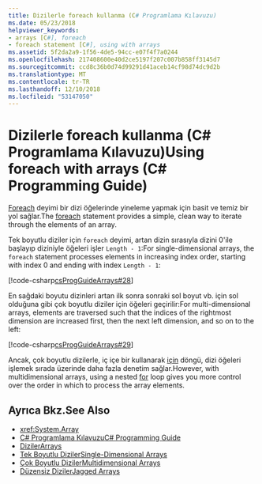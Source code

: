 ```yaml
---
title: Dizilerle foreach kullanma (C# Programlama Kılavuzu)
ms.date: 05/23/2018
helpviewer_keywords:
- arrays [C#], foreach
- foreach statement [C#], using with arrays
ms.assetid: 5f2da2a9-1f56-4de5-94cc-e07f4f7a0244
ms.openlocfilehash: 217408600e40d2ce5197f207c007b858ff3145d7
ms.sourcegitcommit: ccd8c36b0d74d99291d41aceb14cf98d74dc9d2b
ms.translationtype: MT
ms.contentlocale: tr-TR
ms.lasthandoff: 12/10/2018
ms.locfileid: "53147050"
---
```

# <a name="using-foreach-with-arrays-c-programming-guide"></a><span data-ttu-id="95524-102">Dizilerle foreach kullanma (C# Programlama Kılavuzu)</span><span class="sxs-lookup"><span data-stu-id="95524-102">Using foreach with arrays (C# Programming Guide)</span></span>

<span data-ttu-id="95524-103">[Foreach](../../language-reference/keywords/foreach-in.md) deyimi bir dizi öğelerinde yineleme yapmak için basit ve temiz bir yol sağlar.</span><span class="sxs-lookup"><span data-stu-id="95524-103">The [foreach](../../language-reference/keywords/foreach-in.md) statement provides a simple, clean way to iterate through the elements of an array.</span></span>

<span data-ttu-id="95524-104">Tek boyutlu diziler için `foreach` deyimi, artan dizin sırasıyla dizini 0'ile başlayıp diziniyle öğeleri işler `Length - 1`:</span><span class="sxs-lookup"><span data-stu-id="95524-104">For single-dimensional arrays, the `foreach` statement processes elements in increasing index order, starting with index 0 and ending with index `Length - 1`:</span></span>

[!code-csharp[csProgGuideArrays#28](./codesnippet/CSharp/using-foreach-with-arrays_1.cs)]

<span data-ttu-id="95524-105">En sağdaki boyutu dizinleri artan ilk sonra sonraki sol boyut vb. için sol olduğuna gibi çok boyutlu diziler için öğeleri geçirilir:</span><span class="sxs-lookup"><span data-stu-id="95524-105">For multi-dimensional arrays, elements are traversed such that the indices of the rightmost dimension are increased first, then the next left dimension, and so on to the left:</span></span>

[!code-csharp[csProgGuideArrays#29](./codesnippet/CSharp/using-foreach-with-arrays_2.cs)]

<span data-ttu-id="95524-106">Ancak, çok boyutlu dizilerle, iç içe bir kullanarak [için](../../language-reference/keywords/for.md) döngü, dizi öğeleri işlemek sırada üzerinde daha fazla denetim sağlar.</span><span class="sxs-lookup"><span data-stu-id="95524-106">However, with multidimensional arrays, using a nested [for](../../language-reference/keywords/for.md) loop gives you more control over the order in which to process the array elements.</span></span>

## <a name="see-also"></a><span data-ttu-id="95524-107">Ayrıca Bkz.</span><span class="sxs-lookup"><span data-stu-id="95524-107">See Also</span></span>

- <xref:System.Array>  
- [<span data-ttu-id="95524-108">C# Programlama Kılavuzu</span><span class="sxs-lookup"><span data-stu-id="95524-108">C# Programming Guide</span></span>](../index.md)  
- [<span data-ttu-id="95524-109">Diziler</span><span class="sxs-lookup"><span data-stu-id="95524-109">Arrays</span></span>](index.md)  
- [<span data-ttu-id="95524-110">Tek Boyutlu Diziler</span><span class="sxs-lookup"><span data-stu-id="95524-110">Single-Dimensional Arrays</span></span>](single-dimensional-arrays.md)  
- [<span data-ttu-id="95524-111">Çok Boyutlu Diziler</span><span class="sxs-lookup"><span data-stu-id="95524-111">Multidimensional Arrays</span></span>](multidimensional-arrays.md)  
- [<span data-ttu-id="95524-112">Düzensiz Diziler</span><span class="sxs-lookup"><span data-stu-id="95524-112">Jagged Arrays</span></span>](jagged-arrays.md)
